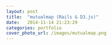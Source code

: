 ```yaml
---
layout: post
title:  "mutualmap (Rails & D3.js)"
date:   2014-11-14 21:23:29
categories: portfolio
cover_photo_url: /images/mutualmap.png
---
```



